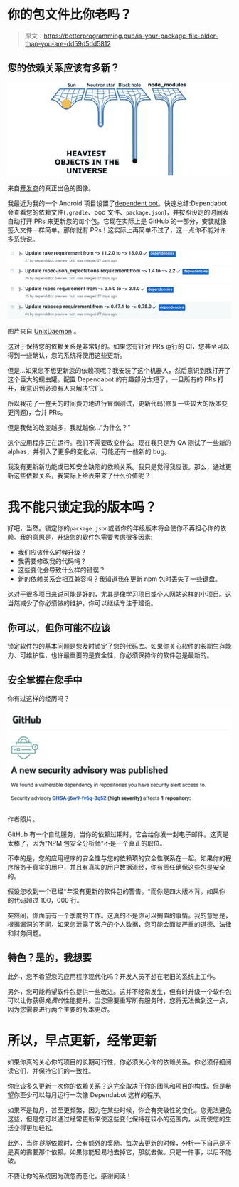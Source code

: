 # 你的包文件比你老吗？

> 原文：<https://betterprogramming.pub/is-your-package-file-older-than-you-are-dd59d5dd5812>

## 您的依赖关系应该有多新？

![](img/b5627ed591ebe686f05317bfef58416b.png)

来自[开发商](https://dev.to/leoat12/the-nodemodules-problem-29dc)的真正出色的图像。

我最近为我的一个 Android 项目设置了[dependent bot](https://dependabot.com/)。快速总结:Dependabot 会查看您的依赖文件(`.gradle`、pod 文件、`package.json`)，并按照设定的时间表自动打开 PRs 来更新您的每个包。它现在实际上是 GitHub 的一部分，安装就像签入文件一样简单。那你就有 PRs！这实际上再简单不过了，这一点你不能对许多系统说。

![](img/16aee3dc3e3fc6339a185bbab39bd5e8.png)

图片来自 [UnixDaemon](https://www.unixdaemon.net/tools/enabling-dependabot/) 。

这对于保持您的依赖关系是非常好的。如果您有针对 PRs 运行的 CI，您甚至可以得到一些确认，您的系统将使用这些更新。

但是…如果您不想更新您的依赖项呢？我安装了这个机器人，然后意识到我打开了这个巨大的蠕虫罐。配置 Dependabot 的有趣部分太短了，一旦所有的 PRs 打开，我意识到必须有人来解决它们。

所以我花了一整天的时间费力地进行冒烟测试，更新代码(修复一些较大的版本变更问题)，合并 PRs。

但是我做的改变越多，我就越像…“为什么？”

这个应用程序正在运行。我们不需要改变什么。现在我只是为 QA 测试了一些新的 alphas，并引入了更多的变化点，可能还有一些新的 bug。

我没有更新新功能或已知安全缺陷的依赖关系。我只是觉得我应该。那么，通过更新这些依赖关系，我实际上给表带来了什么价值呢？

# 我不能只锁定我的版本吗？

好吧，当然。锁定你的`package.json`或者你的年级版本将会使你不再担心你的依赖。我的意思是，升级您的软件包需要考虑很多因素:

*   我们应该什么时候升级？
*   我需要修改我的代码吗？
*   这些变化会导致什么样的错误？
*   新的依赖关系会相互兼容吗？我知道我在更新 npm 包时丢失了一些键盘。

这对于很多项目来说可能是好的，尤其是像学习项目或个人网站这样的小项目。这当然减少了你必须做的维护，你可以继续专注于建设。

## 你可以，但你可能不应该

锁定软件包的基本问题是您及时锁定了您的代码库。如果你关心软件的长期生存能力、可维护性，也许最重要的是安全性，你必须保持你的软件包是最新的。

## 安全掌握在您手中

你有过这样的经历吗？

![](img/3cb502e2b199c4769e5e4e36feae9438.png)

作者照片。

GitHub 有一个自动服务，当你的依赖过期时，它会给你发一封电子邮件。这真是太棒了，因为“NPM 包安全分析师”不是一个真正的职位。

不幸的是，您的应用程序的安全性与您的依赖项的安全性联系在一起。如果你的程序服务于真实的用户，并且有真实的用户数据流经，你有责任确保这些包是安全的。

假设您收到一个已经*年没有更新的软件包的警告。*而你是四大版本背。如果你的代码超过 100，000 行。

突然间，你面前有一个季度的工作。这真的不是你可以搁置的事情。我的意思是，根据漏洞的不同，如果您泄露了客户的个人数据，您可能会面临严重的道德、法律和财务问题。

## 特色？是的，我想要

此外，您不希望您的应用程序现代化吗？开发人员不想在老旧的系统上工作。

另外，您可能希望软件包提供一些改进。这并不经常发生，但有时升级一个软件包可以让你获得*免费的*性能提升。当您需要重写所有服务时，您将无法做到这一点，因为您需要进行两个主要的版本更改。

# 所以，早点更新，经常更新

如果你真的关心你的项目的长期可行性，你必须关心你的依赖关系。你必须仔细阅读它们，并保持它们的一致性。

你应该多久更新一次你的依赖关系？这完全取决于你的团队和项目的构成。但是希望你至少可以每月运行一次像 Dependabot 这样的程序。

如果不是每月，甚至更频繁，因为在某些时候，你会有突破性的变化。您无法避免这些，但是您可以通过经常更新来使这些变化保持在较小的范围内，从而使您的生活变得更加轻松。

此外，当你*移除*依赖时，会有额外的奖励。每次去更新的时候，分析一下自己是不是真的需要那个依赖。如果你能轻易地去掉它，那就去做。只是一件事，以后不能破。

不要让你的系统因为疏忽而恶化。感谢阅读！